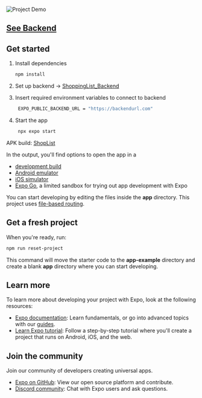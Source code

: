 ![Project Demo](https://media0.giphy.com/media/v1.Y2lkPTc5MGI3NjExamV1Ym43MTJmMWYzbTN2bmRhdmtmMWpycjRjZ2Jxanp4NXdqYThpeiZlcD12MV9pbnRlcm5hbF9naWZfYnlfaWQmY3Q9Zw/QWdbEe9hyOyAXlS51B/giphy.gif)

## [See Backend](https://github.com/Armadox/ShoppingList_Backend)


## Get started

1. Install dependencies

   ```bash
   npm install
   ```

2. Set up backend -> [ShoppingList_Backend](https://github.com/Armadox/ShoppingList_Backend)

3. Insert required environment variables to connect to backend

   ```bash
    EXPO_PUBLIC_BACKEND_URL = "https://backendurl.com"
   ```

3. Start the app

   ```bash
    npx expo start
   ```

APK build: [ShopList](https://expo.dev/accounts/armadox/projects/ShopList/builds/d505f36f-0fb3-4846-87fc-da4bbe3b722c)

In the output, you'll find options to open the app in a

- [development build](https://docs.expo.dev/develop/development-builds/introduction/)
- [Android emulator](https://docs.expo.dev/workflow/android-studio-emulator/)
- [iOS simulator](https://docs.expo.dev/workflow/ios-simulator/)
- [Expo Go](https://expo.dev/go), a limited sandbox for trying out app development with Expo

You can start developing by editing the files inside the **app** directory. This project uses [file-based routing](https://docs.expo.dev/router/introduction).

## Get a fresh project

When you're ready, run:

```bash
npm run reset-project
```

This command will move the starter code to the **app-example** directory and create a blank **app** directory where you can start developing.

## Learn more

To learn more about developing your project with Expo, look at the following resources:

- [Expo documentation](https://docs.expo.dev/): Learn fundamentals, or go into advanced topics with our [guides](https://docs.expo.dev/guides).
- [Learn Expo tutorial](https://docs.expo.dev/tutorial/introduction/): Follow a step-by-step tutorial where you'll create a project that runs on Android, iOS, and the web.

## Join the community

Join our community of developers creating universal apps.

- [Expo on GitHub](https://github.com/expo/expo): View our open source platform and contribute.
- [Discord community](https://chat.expo.dev): Chat with Expo users and ask questions.
